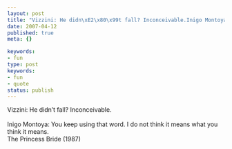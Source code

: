```yaml
---
layout: post
title: "Vizzini: He didn\xE2\x80\x99t fall? Inconceivable.Inigo Montoya: You keep using that word. I do not think it means what you think it means."
date: 2007-04-12
published: true
meta: {}

keywords:
- fun
type: post
keywords:
- fun
- quote
status: publish
---
```

Vizzini: He didn&#8217;t fall? Inconceivable.<br /><br />Inigo Montoya: You keep using that word. I do not think it means what you think it means.<br />The Princess Bride (1987)
